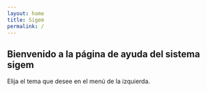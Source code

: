 ```yaml
---
layout: home
title: Sigem
permalink: /
---
```


## Bienvenido a la página de ayuda del sistema sigem

Elija el tema que desee en el menú de la izquierda.






